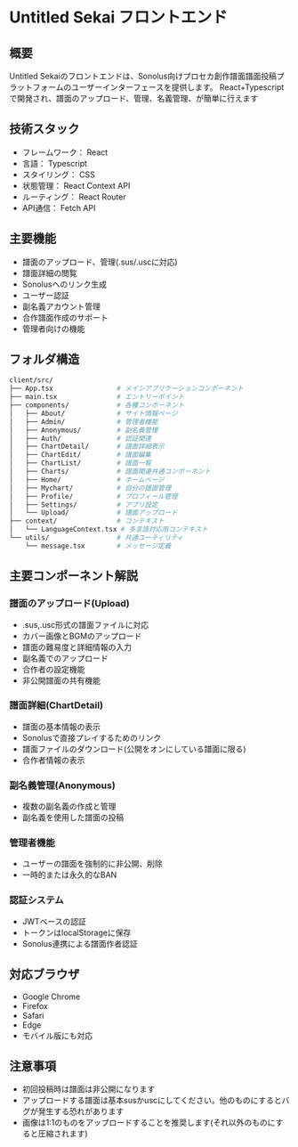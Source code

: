 # Untitled Sekai フロントエンド
## 概要
Untitled Sekaiのフロントエンドは、Sonolus向けプロセカ創作譜面譜面投稿プラットフォームのユーザーインターフェースを提供します。
React+Typescriptで開発され、譜面のアップロード、管理、名義管理、が簡単に行えます

## 技術スタック
- フレームワーク： React
- 言語： Typescript
- スタイリング： CSS
- 状態管理： React Context API
- ルーティング： React Router
- API通信： Fetch API

## 主要機能
- 譜面のアップロード、管理(.sus/.uscに対応)
- 譜面詳細の閲覧
- Sonolusへのリンク生成
- ユーザー認証
- 副名義アカウント管理
- 合作譜面作成のサポート
- 管理者向けの機能

## フォルダ構造
```bash
client/src/
├── App.tsx                # メインアプリケーションコンポーネント
├── main.tsx               # エントリーポイント
├── components/            # 各種コンポーネント
│   ├── About/             # サイト情報ページ
│   ├── Admin/             # 管理者機能
│   ├── Anonymous/         # 副名義管理
│   ├── Auth/              # 認証関連
│   ├── ChartDetail/       # 譜面詳細表示
│   ├── ChartEdit/         # 譜面編集
│   ├── ChartList/         # 譜面一覧
│   ├── Charts/            # 譜面関連共通コンポーネント
│   ├── Home/              # ホームページ
│   ├── Mychart/           # 自分の譜面管理
│   ├── Profile/           # プロフィール管理
│   ├── Settings/          # アプリ設定
│   └── Upload/            # 譜面アップロード
├── context/               # コンテキスト
│   └── LanguageContext.tsx # 多言語対応用コンテキスト
└── utils/                 # 共通ユーティリティ
    └── message.tsx        # メッセージ定義
```

## 主要コンポーネント解説
### 譜面のアップロード(Upload)
- .sus,.usc形式の譜面ファイルに対応
- カバー画像とBGMのアップロード
- 譜面の難易度と詳細情報の入力
- 副名義でのアップロード
- 合作者の設定機能
- 非公開譜面の共有機能

### 譜面詳細(ChartDetail)
- 譜面の基本情報の表示
- Sonolusで直接プレイするためのリンク
- 譜面ファイルのダウンロード(公開をオンにしている譜面に限る)
- 合作者情報の表示

### 副名義管理(Anonymous)
- 複数の副名義の作成と管理
- 副名義を使用した譜面の投稿

### 管理者機能
- ユーザーの譜面を強制的に非公開、削除
- 一時的または永久的なBAN

### 認証システム
- JWTベースの認証
- トークンはlocalStorageに保存
- Sonolus連携による譜面作者認証

## 対応ブラウザ
- Google Chrome
- Firefox
- Safari
- Edge
- モバイル版にも対応

## 注意事項
- 初回投稿時は譜面は非公開になります
- アップロードする譜面は基本susかuscにしてください。他のものにするとバグが発生する恐れがあります
- 画像は1:1のものをアップロードすることを推奨します(それ以外のものにすると圧縮されます)